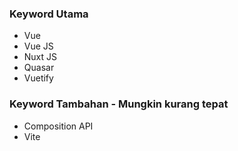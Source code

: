 ### Keyword Utama
- Vue
- Vue JS
- Nuxt JS
- Quasar
- Vuetify

### Keyword Tambahan - Mungkin kurang tepat
- Composition API
- Vite
